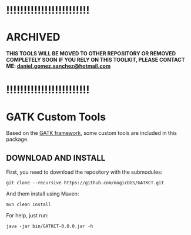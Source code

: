 # !!!!!!!!!!!!!!!!!!!!!!!!
# ARCHIVED
**THIS TOOLS WILL BE MOVED TO OTHER REPOSITORY OR REMOVED COMPLETELY SOON**
**IF YOU RELY ON THIS TOOLKIT, PLEASE CONTACT ME: daniel.gomez.sanchez@hotmail.com**
# !!!!!!!!!!!!!!!!!!!!!!!!

GATK Custom Tools
=================

Based on the [GATK framework](https://github.com/broadgsa/gatk), some custom tools are included in this package.


## DOWNLOAD AND INSTALL

First, you need to download the repository with the submodules:

```
git clone --recursive https://github.com/magicDGS/GATKCT.git
```

And them install using Maven:

```
mvn clean install
```

For help, just run:

```
java -jar bin/GATKCT-0.0.0.jar -h
```
